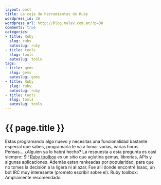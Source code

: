 ```yaml
--- 
layout: post
title: La caja de herramientas de Ruby
wordpress_id: 30
wordpress_url: http://blog.malev.com.ar/?p=30
comments: true
categories: 
- title: Ruby
  slug: ruby
  autoslug: ruby
- title: tools
  slug: tools
  autoslug: tools
tags: 
- title: gems
  slug: gems
  autoslug: gems
- title: Ruby
  slug: ruby
  autoslug: ruby
- title: tools
  slug: tools
  autoslug: tools
---
```

{{ page.title }}
================
Estas programando algo nuevo y necesitas una funcionalidad bastante especial que sabes, programarla te va a tomar varias, varias horas. Pensas... ¿Alguien ya lo habrá hecho? La respuesta a esta pregunta es casi siempre: SI!
[Ruby toolbox](http://ruby-toolbox.com/) es un sitio que aglutina gemas, librerías, APIs y algunas aplicaciones. Además estan rankeadas por popularidad, para que no tomes la decisión a la ligera ni al azar.
Fue allí donde encontré Isaac, un bot IRC muy interesante (prometo escribir sobre el).
Ruby toolbox: Ampliamente recomendado
